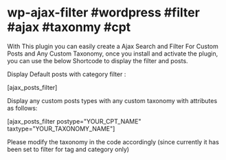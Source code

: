 # wp-ajax-filter #wordpress #filter #ajax #taxonmy #cpt 
With This plugin you can easily create a Ajax Search and Filter For Custom Posts and Any Custom Taxonomy, once you install and activate the plugin, you can use the below Shortcode to display the filter and posts.

Display Default posts with category filter : 

[ajax_posts_filter]

Display any custom posts types with any custom taxonomy with attributes as follows: 

[ajax_posts_filter postype="YOUR_CPT_NAME" taxtype="YOUR_TAXONOMY_NAME"]

Please modify the taxonomy in the code accordingly (since currently it has been set to filter for tag and category only)
